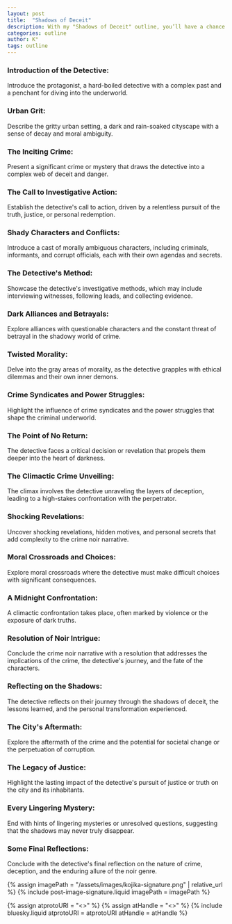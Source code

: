 ```yaml
---
layout: post
title:  "Shadows of Deceit"
description: With my "Shadows of Deceit" outline, you’ll have a chance to write a book where readers will be immersed in the dark and morally complex world of crime noir, where a determined detective navigates a treacherous landscape of deception, intrigue, and personal redemption.
categories: outline
author: K°
tags: outline
---
```


### Introduction of the Detective:
Introduce the protagonist, a hard-boiled detective with a complex past and a penchant for diving into the underworld.

### Urban Grit:
Describe the gritty urban setting, a dark and rain-soaked cityscape with a sense of decay and moral ambiguity.

### The Inciting Crime:
Present a significant crime or mystery that draws the detective into a complex web of deceit and danger.

### The Call to Investigative Action:
Establish the detective's call to action, driven by a relentless pursuit of the truth, justice, or personal redemption.

### Shady Characters and Conflicts:
Introduce a cast of morally ambiguous characters, including criminals, informants, and corrupt officials, each with their own agendas and secrets.

### The Detective's Method:
Showcase the detective's investigative methods, which may include interviewing witnesses, following leads, and collecting evidence.

### Dark Alliances and Betrayals:
Explore alliances with questionable characters and the constant threat of betrayal in the shadowy world of crime.

### Twisted Morality:
Delve into the gray areas of morality, as the detective grapples with ethical dilemmas and their own inner demons.

### Crime Syndicates and Power Struggles:
Highlight the influence of crime syndicates and the power struggles that shape the criminal underworld.

### The Point of No Return:
The detective faces a critical decision or revelation that propels them deeper into the heart of darkness.

### The Climactic Crime Unveiling:
The climax involves the detective unraveling the layers of deception, leading to a high-stakes confrontation with the perpetrator.

### Shocking Revelations:
Uncover shocking revelations, hidden motives, and personal secrets that add complexity to the crime noir narrative.

### Moral Crossroads and Choices:
Explore moral crossroads where the detective must make difficult choices with significant consequences.

### A Midnight Confrontation:
A climactic confrontation takes place, often marked by violence or the exposure of dark truths.

### Resolution of Noir Intrigue:
Conclude the crime noir narrative with a resolution that addresses the implications of the crime, the detective's journey, and the fate of the characters.

### Reflecting on the Shadows:
The detective reflects on their journey through the shadows of deceit, the lessons learned, and the personal transformation experienced.

### The City's Aftermath:
Explore the aftermath of the crime and the potential for societal change or the perpetuation of corruption.

### The Legacy of Justice:
Highlight the lasting impact of the detective's pursuit of justice or truth on the city and its inhabitants.

### Every Lingering Mystery:
End with hints of lingering mysteries or unresolved questions, suggesting that the shadows may never truly disappear.

### Some Final Reflections:
Conclude with the detective's final reflection on the nature of crime, deception, and the enduring allure of the noir genre.

<!-- signature -->
{% assign imagePath = "/assets/images/kojika-signature.png" | relative_url %}
{% include post-image-signature.liquid imagePath = imagePath %}

<!-- comments -->
{% assign atprotoURI = "<<atprotoURI>>" %}
{% assign atHandle = "<<atHandle>>" %}
{% include bluesky.liquid atprotoURI = atprotoURI atHandle = atHandle %}
